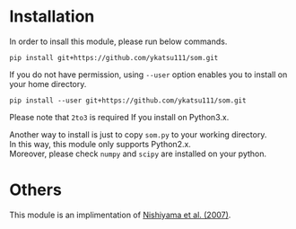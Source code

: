 # Installation

In order to insall this module, please run below commands.

```
pip install git+https://github.com/ykatsu111/som.git
```

If you do not have permission, using `--user` option enables you to install on your home directory.

```
pip install --user git+https://github.com/ykatsu111/som.git
```

Please note that `2to3` is required If you install on Python3.x.

Another way to install is just to copy `som.py` to your working directory.  
In this way, this module only supports Python2.x.  
Moreover, please check `numpy` and `scipy` are installed on your python.

# Others

This module is an implimentation of [Nishiyama et al. (2007)](https://doi.org/10.1016/j.atmosres.2005.10.015).
